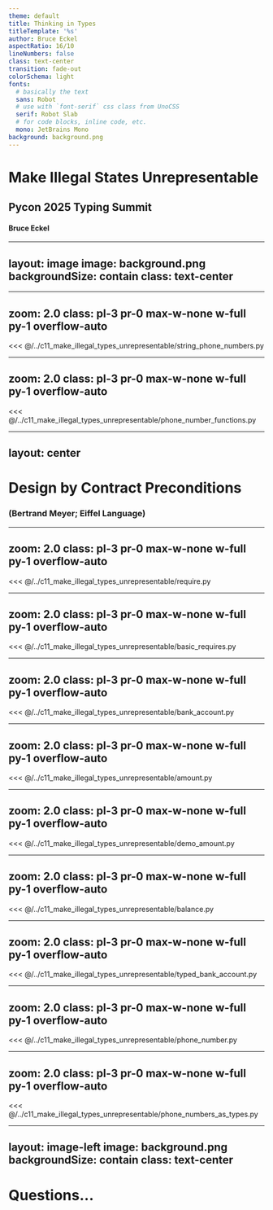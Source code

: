 ```yaml
---
theme: default
title: Thinking in Types
titleTemplate: '%s'
author: Bruce Eckel
aspectRatio: 16/10
lineNumbers: false
class: text-center
transition: fade-out
colorSchema: light
fonts:
  # basically the text
  sans: Robot
  # use with `font-serif` css class from UnoCSS
  serif: Robot Slab
  # for code blocks, inline code, etc.
  mono: JetBrains Mono
background: background.png
---
```


# Make Illegal States Unrepresentable

## Pycon 2025 Typing Summit

#### Bruce Eckel

---
layout: image
image: background.png
backgroundSize: contain
class: text-center
---


---
zoom: 2.0
class: pl-3 pr-0 max-w-none w-full py-1 overflow-auto
---
<<< @/../c11_make_illegal_types_unrepresentable/string_phone_numbers.py

---
zoom: 2.0
class: pl-3 pr-0 max-w-none w-full py-1 overflow-auto
---
<<< @/../c11_make_illegal_types_unrepresentable/phone_number_functions.py

---
layout: center
---

# Design by Contract Preconditions

### (Bertrand Meyer; Eiffel Language)

---
zoom: 2.0
class: pl-3 pr-0 max-w-none w-full py-1 overflow-auto
---
<<< @/../c11_make_illegal_types_unrepresentable/require.py

---
zoom: 2.0
class: pl-3 pr-0 max-w-none w-full py-1 overflow-auto
---
<<< @/../c11_make_illegal_types_unrepresentable/basic_requires.py

---
zoom: 2.0
class: pl-3 pr-0 max-w-none w-full py-1 overflow-auto
---
<<< @/../c11_make_illegal_types_unrepresentable/bank_account.py

---
zoom: 2.0
class: pl-3 pr-0 max-w-none w-full py-1 overflow-auto
---
<<< @/../c11_make_illegal_types_unrepresentable/amount.py

---
zoom: 2.0
class: pl-3 pr-0 max-w-none w-full py-1 overflow-auto
---
<<< @/../c11_make_illegal_types_unrepresentable/demo_amount.py

---
zoom: 2.0
class: pl-3 pr-0 max-w-none w-full py-1 overflow-auto
---
<<< @/../c11_make_illegal_types_unrepresentable/balance.py

---
zoom: 2.0
class: pl-3 pr-0 max-w-none w-full py-1 overflow-auto
---
<<< @/../c11_make_illegal_types_unrepresentable/typed_bank_account.py

---
zoom: 2.0
class: pl-3 pr-0 max-w-none w-full py-1 overflow-auto
---
<<< @/../c11_make_illegal_types_unrepresentable/phone_number.py

---
zoom: 2.0
class: pl-3 pr-0 max-w-none w-full py-1 overflow-auto
---
<<< @/../c11_make_illegal_types_unrepresentable/phone_numbers_as_types.py

---
layout: image-left
image: background.png
backgroundSize: contain
class: text-center
---

# Questions...
